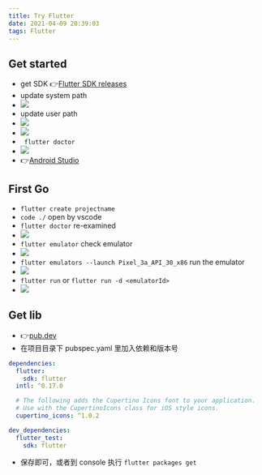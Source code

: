 ```yaml
---
title: Try Flutter
date: 2021-04-09 20:39:03
tags: Flutter
---
```


## Get started
- get SDK 👉[Flutter SDK releases](https://flutter.dev/docs/development/tools/sdk/releases)
- update system path
- ![](/images/tryflutter/Snipaste_2021-04-09_20-44-44.png)
- update user path
- ![](/images/tryflutter/Snipaste_2021-04-09_20-45-40.png)
- ![](/images/tryflutter/Snipaste_2021-04-09_20-46-04.png)
- ` flutter doctor`
- ![](/images/tryflutter/Snipaste_2021-04-09_20-50-12.png)
- 👉[Android Studio](https://developer.android.com/studio/index.html)
<!-- more -->

## First Go
- `flutter create projectname`
- `code ./` open by vscode
- `flutter doctor` re-examined
- ![](/images/tryflutter/Snipaste_2021-04-10_01-17-04.png)
- `flutter emulator` check emulator
- ![](/images/tryflutter/Snipaste_2021-04-10_01-18-32.png)
- `flutter emulators --launch Pixel_3a_API_30_x86` run the emulator
- ![](/images/tryflutter/Snipaste_2021-04-10_01-19-50.png)
- `flutter run` or `flutter run -d <emulatorId>`
- ![](/images/tryflutter/Snipaste_2021-04-10_01-27-37.png)

## Get lib
- 👉[pub.dev](https://pub.dev/)
- 在项目目录下 pubspec.yaml 里加入依赖和版本号
```yaml
dependencies:
  flutter:
    sdk: flutter
  intl: ^0.17.0

  # The following adds the Cupertino Icons font to your application.
  # Use with the CupertinoIcons class for iOS style icons.
  cupertino_icons: ^1.0.2

dev_dependencies:
  flutter_test:
    sdk: flutter
```
- 保存即可，或者到 console 执行 `flutter packages get`